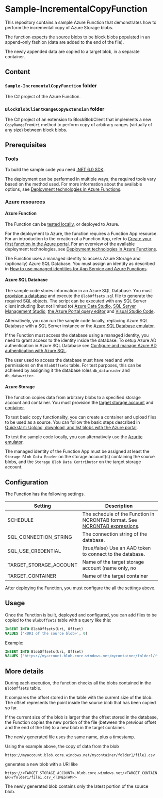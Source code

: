 # Sample-IncrementalCopyFunction

This repository contains a sample Azure Function that demonstrates how to perform the incremental copy of Azure Storage blobs.

The function expects the source blobs to be block blobs populated in an append-only fashion (data are added to the end of the file).

The newly appended data are copied to a target blob, in a separate container.

## Content

### `Sample-IncrementalCopyFunction` folder

The C# project of the Azure Function.

### `BlockBlobClientRangeCopyExtension` folder

The C# project of an extension to BlockBlobClient that implements a new `CopyRangeFromUri` method to perform copy of arbitrary ranges (virtually of any size) between block blobs.

## Prerequisites

### Tools

To build the sample code you need [.NET 6.0 SDK](https://learn.microsoft.com/en-us/dotnet/core/install/).

The deployment can be performed in multiple ways; the required tools vary based on the method used. For more information about the available options, see [Deployment technologies in Azure Functions](https://learn.microsoft.com/en-us/azure/azure-functions/functions-deployment-technologies).

### Azure resources

#### Azure Function

The Function can be [tested locally](https://learn.microsoft.com/en-us/azure/azure-functions/functions-develop-local), or deployed to Azure.

For the deployment to Azure, the function requires a Function App resource. For an introduction to the creation of a Function App, refer to [Create your first function in the Azure portal](https://learn.microsoft.com/en-us/azure/azure-functions/functions-create-function-app-portal). For an overview of the available deployment technologies, see [Deployment technologies in Azure Functions](https://learn.microsoft.com/en-us/azure/azure-functions/functions-deployment-technologies).

The Function uses a managed identity to access Azure Storage and (optionally) Azure SQL Database. You must assign an identity as described in [How to use managed identities for App Service and Azure Functions](https://learn.microsoft.com/en-us/azure/app-service/overview-managed-identity).

#### Azure SQL Database

The sample code stores information in an Azure SQL Database. You must [provision a database](https://learn.microsoft.com/en-us/azure/azure-sql/database/single-database-create-quickstart) and execute the `BlobOffsets.sql` file to generate the required SQL objects. The script can be executed with any SQL Server client including (but not limited to) [Azure Data Studio](https://learn.microsoft.com/en-us/sql/azure-data-studio/quickstart-sql-database), [SQL Server Management Studio](https://learn.microsoft.com/en-us/azure/azure-sql/database/connect-query-ssms), [the Azure Portal query editor](https://learn.microsoft.com/en-us/azure/azure-sql/database/connect-query-portal) and [Visual Studio Code](https://learn.microsoft.com/en-us/azure/azure-sql/database/connect-query-vscode).

Alternatively, you can run the sample code locally, replacing Azure SQL Database with a SQL Server instance or the [Azure SQL Database emulator](https://learn.microsoft.com/en-us/azure/azure-sql/database/local-dev-experience-sql-database-emulator).

If the Function must access the database using a managed identity, you need to grant access to the identity inside the database. To setup Azure AD authentication in Azure SQL Database see [Configure and manage Azure AD authentication with Azure SQL](https://learn.microsoft.com/en-us/azure/azure-sql/database/authentication-aad-configure).

The user used to access the database must have read and write permissions on the `BlobOffsets` table. For test purposes, this can be achieved by assigning it the database roles `db_datareader` and `db_datawriter`.

#### Azure Storage

The function copies data from arbitrary blobs to a specified storage account and container. You must provision the [target storage account](https://learn.microsoft.com/en-us/azure/storage/common/storage-account-create) and [container](https://learn.microsoft.com/en-us/azure/storage/blobs/storage-quickstart-blobs-portal#create-a-container).

To test basic copy functionality, you can create a container and upload files to be used as a source. You can follow the basic steps described in [Quickstart: Upload, download, and list blobs with the Azure portal](https://learn.microsoft.com/en-us/azure/storage/blobs/storage-quickstart-blobs-portal).

To test the sample code locally, you can alternatively use the [Azurite emulator](https://learn.microsoft.com/en-us/azure/storage/common/storage-use-azurite).

The managed identity of the Function App must be assigned at least the `Storage Blob Data Reader` on the storage account(s) containing the source blobs, and the `Storage Blob Data Contributor` on the target storage account.

## Configuration

The Function has the following settings.

| Setting                | Description                                               |
|------------------------|-----------------------------------------------------------|
| SCHEDULE               | The schedule of the Function in NCRONTAB format. See [NCRONTAB expressions](https://learn.microsoft.com/en-us/azure/azure-functions/functions-bindings-timer?tabs=in-process&pivots=programming-language-csharp#ncrontab-expressions).                            |
| SQL_CONNECTION_STRING  | The connection string of the database.                    |
| SQL_USE_CREDENTIAL     | (true/false) Use an AAD token to connect to the database. |
| TARGET_STORAGE_ACCOUNT | Name of the target storage account (name only, no         |
| TARGET_CONTAINER       | Name of the target container                              |

After deploying the Function, you must configure the all the settings above.

## Usage

Once the Function is built, deployed and configured, you can add files to be copied to
the `BlobOffsets` table with a query like this:

```SQL
INSERT INTO BlobOffsets(Uri, Offset)
VALUES ('<URI of the source blob>', 0)
```

Example:

```SQL
INSERT INTO BlobOffsets(Uri, Offset)
VALUES ('https://myaccount.blob.core.windows.net/mycontainer/folder1/file1.csv', 0)
```

## More details

During each execution, the function checks all the blobs contained in the `BlobOffsets` table.

It compares the offset stored in the table with the current size of the blob. The offset represents the point inside the source blob that has been copied so far.

If the current size of the blob is larger than the offset stored in the database, the Function copies the new portion of the file (between the previous offset and the end of the file) to a new blob in the target container.

The newly generated file uses the same name, plus a timestamp.

Using the example above, the copy of data from the blob

```https://myaccount.blob.core.windows.net/mycontainer/folder1/file1.csv```

generates a new blob with a URI like

```https://<TARGET_STORAGE_ACCOUNT>.blob.core.windows.net/<TARGET_CONTAINER>/folder1/file1.csv_<TIMESTAMP>```

The newly generated blob contains only the latest portion of the source blob.

